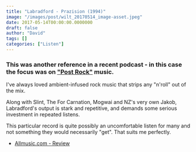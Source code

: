 ```yaml
---
title: "Labradford - Prazision (1994)"
image: "/images/post/wilt_20170514_image-asset.jpeg"
date: 2017-05-14T00:00:00.0000000
draft: false
author: "David"
tags: []
categories: ["Listen"]
---
```

### This was another reference in a recent podcast - in this case the focus was on ["Post Rock"](https://en.wikipedia.org/wiki/Post-rock) music.

 I've always loved ambient-infused rock music that strips any "n'roll" out of the mix.

 Along with Slint, The For Carnation, Mogwai and NZ's very own Jakob, Labradford's output is stark and repetitive, and demands some serious investment in repeated listens.

 This particular record is quite possibly an uncomfortable listen for many and not something they would necessarily "get". That suits me perfectly.

-  [Allmusic.com - Review](http://www.allmusic.com/album/prazision-mw0000623986)